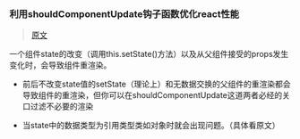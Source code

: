 ### 利用shouldComponentUpdate钩子函数优化react性能 

> [原文](https://www.cnblogs.com/penghuwan/p/6707254.html)

一个组件state的改变（调用this.setState()方法）以及从父组件接受的props发生变化时，会导致组件重渲染。

* 前后不改变state值的setState（理论上）和无数据交换的父组件的重渲染都会导致组件的重渲染，但你可以在shouldComponentUpdate这道两者必经的关口过滤不必要的渲染

* 当state中的数据类型为引用类型类如对象时就会出现问题。（具体看原文）

